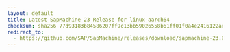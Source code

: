 ```yaml
---
layout: default
title: Latest SapMachine 23 Release for linux-aarch64
checksum: sha256 77d93183b84586207ff9c13bb59026558b61ff01f0a4e2416122ae1597b5a3e8
redirect_to:
  - https://github.com/SAP/SapMachine/releases/download/sapmachine-23.0.2/sapmachine-jre-23.0.2_linux-aarch64_bin.tar.gz
---
```

